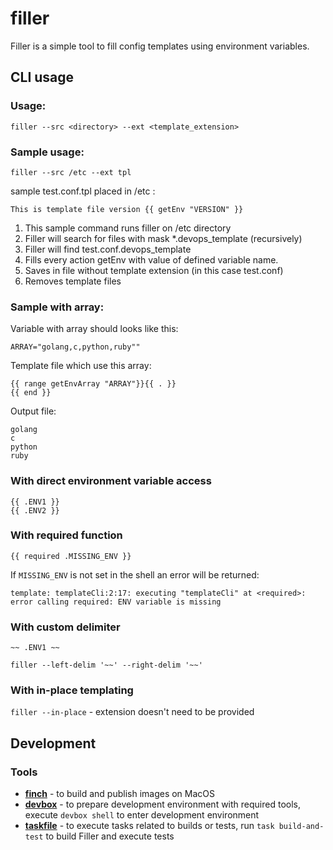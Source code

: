 # filler

Filler is a simple tool to fill config templates using environment variables. 


## CLI usage
### Usage:
```
filler --src <directory> --ext <template_extension>
```

### Sample usage:
```
filler --src /etc --ext tpl
```

sample test.conf.tpl placed in /etc :
```
This is template file version {{ getEnv "VERSION" }}
```

1. This sample command runs filler on /etc directory
2. Filler will search for files with mask *.devops_template (recursively)
3. Filler will find test.conf.devops_template
4. Fills every action getEnv with value of defined variable name.
5. Saves in file without template extension (in this case test.conf)
6. Removes template files

### Sample with array:
Variable with array should looks like this:
```
ARRAY="golang,c,python,ruby""
```

Template file which use this array:
```
{{ range getEnvArray "ARRAY"}}{{ . }}
{{ end }}
```

Output file:
```
golang
c
python
ruby
```

### With direct environment variable access

```
{{ .ENV1 }}
{{ .ENV2 }}
```

### With required function

```
{{ required .MISSING_ENV }}
```

If `MISSING_ENV` is not set in the shell an error will be returned:

`template: templateCli:2:17: executing "templateCli" at <required>: error calling required: ENV variable is missing`


### With custom delimiter

```
~~ .ENV1 ~~
```

`filler --left-delim '~~' --right-delim '~~'`

### With in-place templating 

`filler --in-place` - extension doesn't need to be provided

## Development

### Tools

- **[finch](https://github.com/runfinch/finch)** - to build and publish images on MacOS
- **[devbox](https://github.com/jetpack-io/devbox)** - to prepare development environment with required tools, execute `devbox shell` to enter development environment
- **[taskfile](https://github.com/go-task/task)** - to execute tasks related to builds or tests, run `task build-and-test` to build Filler and execute tests